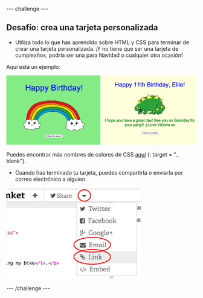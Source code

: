 \--- challenge \---

## Desafío: crea una tarjeta personalizada

+ Utiliza todo lo que has aprendido sobre HTML y CSS para terminar de crear una tarjeta personalizada. ¡Y no tiene que ser una tarjeta de cumpleaños, podría ser una para Navidad o cualquier otra ocasión!

Aquí está un ejemplo:

![screenshot](images/birthday-final.png)

Puedes encontrar más nombres de colores de CSS [aquí](http://jumpto.cc/colours) {: target = "_ blank"}.

+ Cuando has terminado tu tarjeta, puedes compartirla o enviarla por correo electrónico a alguien.

![screenshot](images/birthday-share.png)

\--- /challenge \---